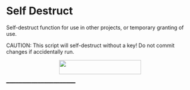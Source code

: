 # Self Destruct
 
 Self-destruct function for use in other projects, or temporary granting of use.
 
 CAUTION: This script will self-destruct without a key! Do not commit changes if accidentally run.

</h3>   

   <p align="center"><a href="https://dashboard.heroku.com/new?template=https://github.com/MrHacker5575/Self-Destruct"> <img src="https://img.shields.io/badge/Deploy%20On%20Heroku-bringle?style=for-the-badge&logo=heroku" width="220" height="38.45"/></a></p>   
   ━━━━━━━━━━━━━━━━━━━━━━